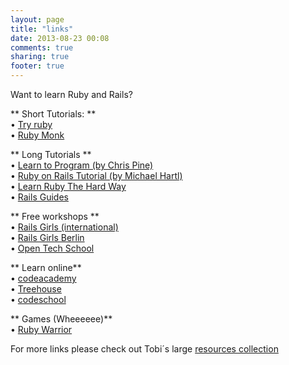 ```yaml
---
layout: page
title: "links"
date: 2013-08-23 00:08
comments: true
sharing: true
footer: true
---
```


Want to learn Ruby and Rails?

** Short Tutorials: ** <br />
•   [Try ruby](http://tryruby.org/levels/1/challenges/0) <br />
•   [Ruby Monk](http://rubymonk.com/)

** Long Tutorials ** <br />
•  [Learn to Program (by Chris Pine)](http://pine.fm/LearnToProgram/?Chapter=01) <br />
•  [Ruby on Rails Tutorial (by Michael Hartl)](http://ruby.railstutorial.org/ruby-on-rails-tutorial-book?version=4.0#top) <br />
•   [Learn Ruby The Hard Way](http://ruby.learncodethehardway.org/book/) <br />
• [Rails Guides](http://guides.rubyonrails.org/)


** Free workshops  ** <br />
•  [Rails Girls (international)](http://railsgirls.com/) <br />
•  [Rails Girls Berlin](http://railsgirlsberlin.de/) <br />
•  [Open Tech School](http://www.opentechschool.org/)

** Learn online** <br />
•  [codeacademy](http://www.codecademy.com) <br />
•  [Treehouse](http://teamtreehouse.com) <br />
•  [codeschool](http://www.codeschool.com/) <br />

** Games (Wheeeeee)** <br />
•  [Ruby Warrior](https://www.bloc.io/ruby-warrior#/) <br />

For more links please check out Tobi´s large [resources collection](http://pragtob.wordpress.com/resources/)


